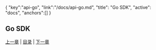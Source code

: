 {
	"key":"api-go",
	"link":"/docs/api-go.md",
	"title": "Go SDK",
	"active": "docs",
	"anchors":[]
}

Go SDK
---

[上一章](/docs/api.md)  |  [目录](/docs/index.md)  |  [下一章](/docs/bench.md)

